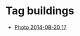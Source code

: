 <!--
title: Tag buildings
date: 2020-06-28T14:55:35.331Z
tags:
-->
# Tag buildings

 * [Photo 2014-08-20 17](95293540682.md)